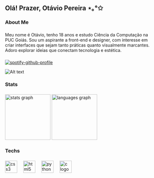 ## Olá! Prazer, Otávio Pereira ⋆｡°✩

<h3 align="left">About Me</h3>

###

<p align="left">Meu nome é Otávio, tenho 18 anos e estudo Ciência da Computação na PUC Goiás. Sou um aspirante a front-end e designer, com interesse em criar interfaces que sejam tanto práticas quanto visualmente marcantes. Adoro explorar ideias que conectam tecnologia e estética.</p>

###
[![spotify-github-profile](https://spotify-github-profile.kittinanx.com/api/view?uid=otavio-30&cover_image=true&theme=novatorem&show_offline=false&background_color=121212&interchange=true&bar_color=0a0b0a&bar_color_cover=false)](https://spotify-github-profile.kittinanx.com/api/view?uid=otavio-30&redirect=true)

![Alt text](https://spotify-recently-played-readme.vercel.app/api?user=otavio-30)

<h3 align="left">Stats</h3>

###

<div align="left">
  <img src="https://github-readme-stats.vercel.app/api?username=Otssz&hide_title=false&hide_rank=false&show_icons=true&include_all_commits=true&count_private=true&disable_animations=false&theme=midnight-purple&locale=en&hide_border=false&order=1" height="150" alt="stats graph"  />
  <img src="https://github-readme-stats.vercel.app/api/top-langs?username=Otssz&locale=en&hide_title=false&layout=compact&card_width=320&langs_count=5&theme=midnight-purple&hide_border=false&order=2" height="150" alt="languages graph"  />
</div>

###

<h3 align="left">Techs</h3>

###

<div align="left">
  <img src="https://cdn.jsdelivr.net/gh/devicons/devicon/icons/css3/css3-original.svg" height="40" alt="css3 logo"  />
  <img width="12" />
  <img src="https://cdn.jsdelivr.net/gh/devicons/devicon/icons/html5/html5-original.svg" height="40" alt="html5 logo"  />
  <img width="12" />
  <img src="https://cdn.jsdelivr.net/gh/devicons/devicon/icons/python/python-original.svg" height="40" alt="python logo"  />
  <img width="12" />
  <img src="https://cdn.jsdelivr.net/gh/devicons/devicon/icons/c/c-original.svg" height="40" alt="c logo"  />
</div>

###
